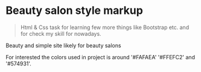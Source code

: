 <h1>Beauty salon style markup</h1>

> Html & Css task for learning few more things like Bootstrap etc. and for check my skill for nowadays.

Beauty and simple site likely for beauty salons

For interested the colors used in project is around '#FAFAEA' '#FFEFC2' and '#574931'.

